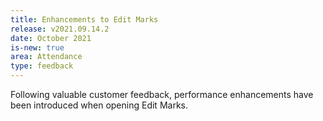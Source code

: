 ```yaml
---
title: Enhancements to Edit Marks
release: v2021.09.14.2
date: October 2021
is-new: true
area: Attendance
type: feedback
---
```


Following valuable customer feedback, performance enhancements have been introduced when opening Edit Marks.
